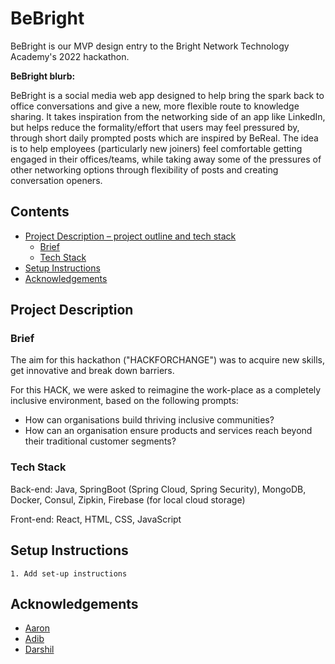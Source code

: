 # BeBright

BeBright is our MVP design entry to the Bright Network Technology Academy's 2022 hackathon.


**BeBright blurb:**

BeBright is a social media web app designed to help bring the spark back to office conversations and give a new, more flexible route to knowledge sharing. It takes inspiration from the networking side of an app like LinkedIn, but helps reduce the formality/effort that users may feel pressured by, through short daily prompted posts which are inspired by BeReal. The idea is to help employees (particularly new joiners) feel comfortable getting engaged in their offices/teams, while taking away some of the pressures of other networking options through flexibility of posts and creating conversation openers.



## Contents

* [Project Description – project outline and tech stack](#Project-Description)
    * [Brief](#Brief)
    * [Tech Stack](#Tech-Stack)
* [Setup Instructions](#Setup-Instructions)
* [Acknowledgements](#Acknowledgements)



## Project Description

### Brief
The aim for this hackathon ("HACKFORCHANGE") was to acquire new skills, get innovative and break down barriers.
 
For this HACK, we were asked to reimagine the work-place as a completely inclusive environment, based on the following prompts:
 
- How can organisations build thriving inclusive communities?
- How can an organisation ensure products and services reach beyond their traditional customer segments?


### Tech Stack

Back-end: Java, SpringBoot (Spring Cloud, Spring Security), MongoDB, Docker, Consul, Zipkin, Firebase (for local cloud storage)

Front-end: React, HTML, CSS, JavaScript



## Setup Instructions

    1. Add set-up instructions



## Acknowledgements

- [Aaron](https://github.com/Aaron-Nazareth)
- [Adib](https://github.com/AdibZB)
- [Darshil](https://github.com/DarshilDholakia)